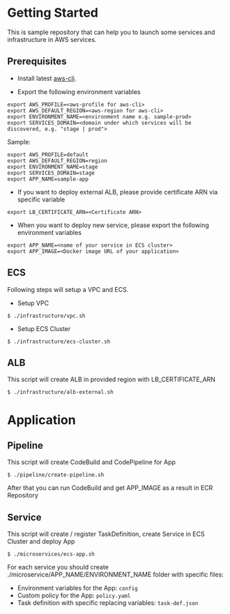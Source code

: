 # Getting Started
This is sample repository that can help you to launch some services and infrastructure in AWS services.

## Prerequisites
* Install latest [aws-cli](https://docs.aws.amazon.com/cli/latest/userguide/installing.html).

* Export the following environment variables

```
export AWS_PROFILE=<aws-profile for aws-cli>
export AWS_DEFAULT_REGION=<aws-region for aws-cli>
export ENVIRONMENT_NAME=<environment name e.g. sample-prod>
export SERVICES_DOMAIN=<domain under which services will be discovered, e.g. "stage | prod">
```

Sample:
```
export AWS_PROFILE=default
export AWS_DEFAULT_REGION=region
export ENVIRONMENT_NAME=stage
export SERVICES_DOMAIN=stage
export APP_NAME=sample-app
```
* If you want to deploy external ALB, please provide certificate ARN via specific variable

```
export LB_CERTIFICATE_ARN=<Certificate ARN>
```


* When you want to deploy new service, please export the following environment variables
  
```
export APP_NAME=<name of your service in ECS cluster>
export APP_IMAGE=<Docker image URL of your application>
```
  
## ECS
Following steps will setup a VPC and ECS.

* Setup VPC

```
$ ./infrastructure/vpc.sh
```

* Setup ECS Cluster

```
$ ./infrastructure/ecs-cluster.sh
```

## ALB
This script will create ALB in provided region with LB_CERTIFICATE_ARN

```
$ ./infrastructure/alb-external.sh
```

# Application

## Pipeline
This script will create CodeBuild and CodePipeline for App

```
$ ./pipeline/create-pipeline.sh
```
After that you can run CodeBuild and get APP_IMAGE as a result in ECR Repository

## Service
This script will create / register TaskDefinition, create Service in ECS Cluster and deploy App

```
$ ./microservices/ecs-app.sh
```
For each service you should create ./microservice/APP_NAME/ENVIRONMENT_NAME folder with specific files:
- Environment variables for the App: ``` config ```
- Custom policy for the App: ``` policy.yaml ```
- Task definition with specific replacing variables: ``` task-def.json ```
